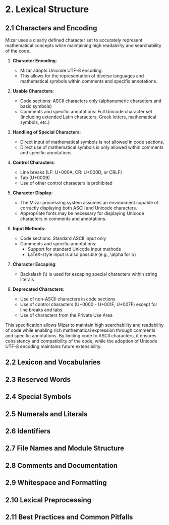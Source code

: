 # 2. Lexical Structure

## 2.1 Characters and Encoding

Mizar uses a clearly defined character set to accurately represent mathematical concepts while maintaining high readability and searchability of the code.

1. **Character Encoding**:
   - Mizar adopts Unicode UTF-8 encoding.
   - This allows for the representation of diverse languages and mathematical symbols within comments and specific annotations.

2. **Usable Characters**:
   - Code sections: ASCII characters only (alphanumeric characters and basic symbols)
   - Comments and specific annotations: Full Unicode character set (including extended Latin characters, Greek letters, mathematical symbols, etc.)

3. **Handling of Special Characters**:
   - Direct input of mathematical symbols is not allowed in code sections.
   - Direct use of mathematical symbols is only allowed within comments and specific annotations.

4. **Control Characters**:
   - Line breaks (LF: U+000A, CR: U+000D, or CRLF)
   - Tab (U+0009)
   - Use of other control characters is prohibited

5. **Character Display**:
   - The Mizar processing system assumes an environment capable of correctly displaying both ASCII and Unicode characters.
   - Appropriate fonts may be necessary for displaying Unicode characters in comments and annotations.

6. **Input Methods**:
   - Code sections: Standard ASCII input only
   - Comments and specific annotations:
     - Support for standard Unicode input methods
     - LaTeX-style input is also possible (e.g., \alpha for α)

7. **Character Escaping**:
   - Backslash (\\) is used for escaping special characters within string literals

8. **Deprecated Characters**:
   - Use of non-ASCII characters in code sections
   - Use of control characters (U+0000 - U+001F, U+007F) except for line breaks and tabs
   - Use of characters from the Private Use Area

This specification allows Mizar to maintain high searchability and readability of code while enabling rich mathematical expression through comments and specific annotations. By limiting code to ASCII characters, it ensures consistency and compatibility of the code, while the adoption of Unicode UTF-8 encoding maintains future extensibility.

## 2.2 Lexicon and Vocabularies

## 2.3 Reserved Words

## 2.4 Special Symbols

## 2.5 Numerals and Literals

## 2.6 Identifiers

## 2.7 File Names and Module Structure

## 2.8 Comments and Documentation

## 2.9 Whitespace and Formatting

## 2.10 Lexical Preprocessing

## 2.11 Best Practices and Common Pitfalls
